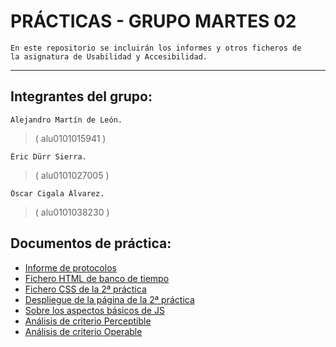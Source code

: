 # PRÁCTICAS - GRUPO MARTES 02
    
    En este repositorio se incluirán los informes y otros ficheros de 
    la asignatura de Usabilidad y Accesibilidad. 
    
***

## Integrantes del grupo:
    Alejandro Martín de León.
>   ( alu0101015941 )
    
    Éric Dürr Sierra.
>   ( alu0101027005 )

    Óscar Cigala Álvarez.
>   ( alu0101038230 )

## Documentos de práctica:
 - [Informe de protocolos](./INFORME-PROTOCOLOS.md)
 - [Fichero HTML de banco de tiempo](./bdt_home.html)
 - [Fichero CSS de la 2ª práctica](./media/css/web-page.css)
 - [Despliegue de la página de la 2ª práctica](https://ericds-info.github.io/UyA-Practicas/)
 - [Sobre los aspectos básicos de JS](./INTRODUCCION-JS.md)
 - [Análisis de criterio Perceptible](./PERCEPTIBLE.md)
 - [Análisis de criterio Operable](./OPERABLE.md)